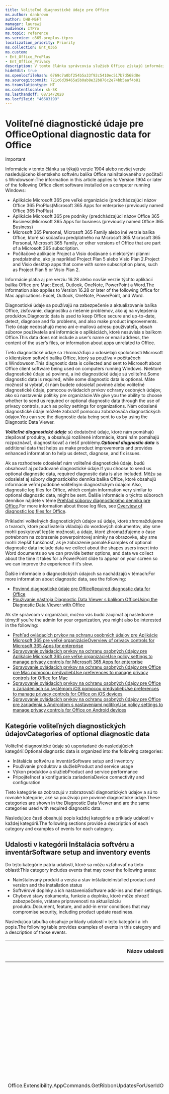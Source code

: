 ```yaml
---
title: Voliteľné diagnostické údaje pre Office
ms.author: danbrown
author: DHB-MSFT
manager: laurawi
audience: ITPro
ms.topic: reference
ms.service: o365-proplus-itpro
localization_priority: Priority
ms.collection: Ent_O365
ms.custom:
- Ent_Office_ProPlus
- Ent_Office_Privacy
description: V tomto článku správcovia služieb Office získajú informácie o voliteľných diagnostických údajoch v balíku Office vrátane niekoľkých príkladov udalostí.
hideEdit: true
ms.openlocfilehash: 6769c7a0bf254b5a33f92c5410ec517b7d568d8e
ms.sourcegitcommit: 721c6d39465a5b0ab8e32b876c2e74bb5aaf4b81
ms.translationtype: HT
ms.contentlocale: sk-SK
ms.lasthandoff: 08/14/2020
ms.locfileid: "46683199"
---
```

# <a name="optional-diagnostic-data-for-office"></a><span data-ttu-id="c20a9-103">Voliteľné diagnostické údaje pre Office</span><span class="sxs-lookup"><span data-stu-id="c20a9-103">Optional diagnostic data for Office</span></span>

> [!IMPORTANT]
> <span data-ttu-id="c20a9-104">Informácie v tomto článku sa týkajú verzie 1904 alebo novšej verzie nasledujúceho klientskeho softvéru balíka Office nainštalovaného v počítači s Windowsom:</span><span class="sxs-lookup"><span data-stu-id="c20a9-104">The information in this article applies to Version 1904 or later of the following Office client software installed on a computer running Windows:</span></span>
> - <span data-ttu-id="c20a9-105">Aplikácie Microsoft 365 pre veľké organizácie (predchádzajúci názov Office 365 ProPlus)</span><span class="sxs-lookup"><span data-stu-id="c20a9-105">Microsoft 365 Apps for enterprise (previously named Office 365 ProPlus)</span></span>
> - <span data-ttu-id="c20a9-106">Aplikácie Microsoft 365 pre podniky (predchádzajúci názov Office 365 Business)</span><span class="sxs-lookup"><span data-stu-id="c20a9-106">Microsoft 365 Apps for business (previously named Office 365 Business)</span></span>
> - <span data-ttu-id="c20a9-107">Microsoft 365 Personal, Microsoft 365 Family alebo iné verzie balíka Office, ktoré sú súčasťou predplatného na Microsoft 365.</span><span class="sxs-lookup"><span data-stu-id="c20a9-107">Microsoft 365 Personal, Microsoft 365 Family, or other versions of Office that are part of a Microsoft 365 subscription.</span></span>
> - <span data-ttu-id="c20a9-108">Počítačové aplikácie Project a Visio dodávané s niektorými plánmi predplatného, ako je napríklad Project Plan 5 alebo Visio Plan 2.</span><span class="sxs-lookup"><span data-stu-id="c20a9-108">Project and Visio desktop apps that come with some subscription plans, such as Project Plan 5 or Visio Plan 2.</span></span>
>
> <span data-ttu-id="c20a9-109">Informácie platia aj pre verziu 16.28 alebo novšie verzie týchto aplikácií balíka Office pre Mac: Excel, Outlook, OneNote, PowerPoint a Word.</span><span class="sxs-lookup"><span data-stu-id="c20a9-109">The information also applies to Version 16.28 or later of the following Office for Mac applications: Excel, Outlook, OneNote, PowerPoint, and Word.</span></span>

<span data-ttu-id="c20a9-110">Diagnostické údaje sa používajú na zabezpečenie a aktualizovanie balíka Office, zisťovanie, diagnostiku a riešenie problémov, ako aj na vylepšenia produktov.</span><span class="sxs-lookup"><span data-stu-id="c20a9-110">Diagnostic data is used to keep Office secure and up-to-date, detect, diagnose and fix problems, and also make product improvements.</span></span> <span data-ttu-id="c20a9-111">Tieto údaje neobsahujú meno ani e-mailovú adresu používateľa, obsah súborov používateľa ani informácie o aplikáciách, ktoré nesúvisia s balíkom Office.</span><span class="sxs-lookup"><span data-stu-id="c20a9-111">This data does not include a user’s name or email address, the content of the user’s files, or information about apps unrelated to Office.</span></span>

<span data-ttu-id="c20a9-112">Tieto diagnostické údaje sa zhromažďujú a odosielajú spoločnosti Microsoft o klientskom softvéri balíka Office, ktorý sa používa v počítačoch s Windowsom.</span><span class="sxs-lookup"><span data-stu-id="c20a9-112">This diagnostic data is collected and sent to Microsoft about Office client software being used on computers running Windows.</span></span> <span data-ttu-id="c20a9-113">Niektoré diagnostické údaje sú povinné, a iné diagnostické údaje sú voliteľné.</span><span class="sxs-lookup"><span data-stu-id="c20a9-113">Some diagnostic data is required, while some diagnostic data is optional.</span></span> <span data-ttu-id="c20a9-114">Máte možnosť si vybrať, či nám budete odosielať povinné alebo voliteľné diagnostické údaje, pomocou ovládacích prvkov ochrany osobných údajov, ako sú nastavenia politiky pre organizácie.</span><span class="sxs-lookup"><span data-stu-id="c20a9-114">We give you the ability to choose whether to send us required or optional diagnostic data through the use of privacy controls, such as policy settings for organizations.</span></span> <span data-ttu-id="c20a9-115">Nám odoslané diagnostické údaje môžete zobraziť pomocou zobrazovača diagnostických údajov.</span><span class="sxs-lookup"><span data-stu-id="c20a9-115">You can see the diagnostic data being sent to us by using the Diagnostic Data Viewer.</span></span>

<span data-ttu-id="c20a9-116">***Voliteľné diagnostické údaje*** sú dodatočné údaje, ktoré nám pomáhajú zlepšovať produkty, a obsahujú rozšírené informácie, ktoré nám pomáhajú rozpoznávať, diagnostikovať a riešiť problémy.</span><span class="sxs-lookup"><span data-stu-id="c20a9-116">***Optional diagnostic data*** is additional data that helps us make product improvements and provides enhanced information to help us detect, diagnose, and fix issues.</span></span>

<span data-ttu-id="c20a9-117">Ak sa rozhodnete odosielať nám voliteľné diagnostické údaje, budú obsahovať aj požadované diagnostické údaje.</span><span class="sxs-lookup"><span data-stu-id="c20a9-117">If you choose to send us optional diagnostic data, required diagnostic data is also included.</span></span> <span data-ttu-id="c20a9-118">Môžu sa odosielať aj súbory diagnostického denníka balíka Office, ktoré obsahujú informácie veľmi podobné voliteľným diagnostickým údajom.</span><span class="sxs-lookup"><span data-stu-id="c20a9-118">Also, diagnostic log files for Office, which contain information very similar to optional diagnostic data, might be sent.</span></span> <span data-ttu-id="c20a9-119">Ďalšie informácie o týchto súboroch denníkov nájdete v téme [Prehľad súborov diagnostického denníka pre Office](https://support.microsoft.com/office/fba86aac-70dc-4858-ae1f-ec2034346cdf).</span><span class="sxs-lookup"><span data-stu-id="c20a9-119">For more information about those log files, see [Overview of diagnostic log files for Office](https://support.microsoft.com/office/fba86aac-70dc-4858-ae1f-ec2034346cdf).</span></span>

<span data-ttu-id="c20a9-120">Príkladmi voliteľných diagnostických údajov sú údaje, ktoré zhromažďujeme o tvaroch, ktoré používatelia vkladajú do wordových dokumentov, aby sme mohli poskytovať lepšie možnosti, a údaje, ktoré zhromažďujeme o čase potrebnom na zobrazenie powerpointovej snímky na obrazovke, aby sme mohli zlepšiť funkčnosť, ak je zobrazenie pomalé.</span><span class="sxs-lookup"><span data-stu-id="c20a9-120">Examples of optional diagnostic data include data we collect about the shapes users insert into Word documents so we can provide better options, and data we collect about the time it takes for a PowerPoint slide to appear on your screen so we can improve the experience if it’s slow.</span></span>

<span data-ttu-id="c20a9-121">Ďalšie informácie o diagnostických údajoch sa nachádzajú v témach:</span><span class="sxs-lookup"><span data-stu-id="c20a9-121">For more information about diagnostic data, see the following:</span></span>

- [<span data-ttu-id="c20a9-122">Povinné diagnostické údaje pre Office</span><span class="sxs-lookup"><span data-stu-id="c20a9-122">Required diagnostic data for Office</span></span>](required-diagnostic-data.md)
- [<span data-ttu-id="c20a9-123">Používanie nástroja Diagnostic Data Viewer s balíkom Office</span><span class="sxs-lookup"><span data-stu-id="c20a9-123">Using the Diagnostic Data Viewer with Office</span></span>](https://support.office.com/article/cf761ce9-d805-4c60-a339-4e07f3182855)

<span data-ttu-id="c20a9-124">Ak ste správcom v organizácii, možno vás budú zaujímať aj nasledovné témy:</span><span class="sxs-lookup"><span data-stu-id="c20a9-124">If you’re the admin for your organization, you might also be interested in the following:</span></span>

- [<span data-ttu-id="c20a9-125">Prehľad ovládacích prvkov na ochranu osobných údajov pre Aplikácie Microsoft 365 pre veľké organizácie</span><span class="sxs-lookup"><span data-stu-id="c20a9-125">Overview of privacy controls for Microsoft 365 Apps for enterprise</span></span>](overview-privacy-controls.md)
- [<span data-ttu-id="c20a9-126">Spravovanie ovládacích prvkov na ochranu osobných údajov pre Aplikácie Microsoft 365 pre veľké organizácie</span><span class="sxs-lookup"><span data-stu-id="c20a9-126">Use policy settings to manage privacy controls for Microsoft 365 Apps for enterprise</span></span>](manage-privacy-controls.md)
- [<span data-ttu-id="c20a9-127">Spravovanie ovládacích prvkov na ochranu osobných údajov pre Office pre Mac pomocou predvolieb</span><span class="sxs-lookup"><span data-stu-id="c20a9-127">Use preferences to manage privacy controls for Office for Mac</span></span>](mac-privacy-preferences.md)
- [<span data-ttu-id="c20a9-128">Spravovanie ovládacích prvkov na ochranu osobných údajov pre Office v zariadeniach so systémom iOS pomocou predvolieb</span><span class="sxs-lookup"><span data-stu-id="c20a9-128">Use preferences to manage privacy controls for Office on iOS devices</span></span>](ios-privacy-preferences.md)
- [<span data-ttu-id="c20a9-129">Spravovanie ovládacích prvkov na ochranu osobných údajov pre Office pre zariadenia s Androidom s nastaveniami politiky</span><span class="sxs-lookup"><span data-stu-id="c20a9-129">Use policy settings to manage privacy controls for Office on Android devices</span></span>](android-privacy-controls.md)

## <a name="categories-of-optional-diagnostic-data"></a><span data-ttu-id="c20a9-130">Kategórie voliteľných diagnostických údajov</span><span class="sxs-lookup"><span data-stu-id="c20a9-130">Categories of optional diagnostic data</span></span>

<span data-ttu-id="c20a9-131">Voliteľné diagnostické údaje sú usporiadané do nasledujúcich kategórií:</span><span class="sxs-lookup"><span data-stu-id="c20a9-131">Optional diagnostic data is organized into the following categories:</span></span>

- <span data-ttu-id="c20a9-132">Inštalácia softvéru a inventár</span><span class="sxs-lookup"><span data-stu-id="c20a9-132">Software setup and inventory</span></span>
- <span data-ttu-id="c20a9-133">Používanie produktov a služieb</span><span class="sxs-lookup"><span data-stu-id="c20a9-133">Product and service usage</span></span>
- <span data-ttu-id="c20a9-134">Výkon produktov a služieb</span><span class="sxs-lookup"><span data-stu-id="c20a9-134">Product and service performance</span></span>
- <span data-ttu-id="c20a9-135">Pripojiteľnosť a konfigurácia zariadenia</span><span class="sxs-lookup"><span data-stu-id="c20a9-135">Device connectivity and configuration</span></span>

<span data-ttu-id="c20a9-136">Tieto kategórie sa zobrazujú v zobrazovači diagnostických údajov a sú to rovnaké kategórie, aké sa používajú pre povinné diagnostické údaje.</span><span class="sxs-lookup"><span data-stu-id="c20a9-136">These categories are shown in the Diagnostic Data Viewer and are the same categories used with required diagnostic data.</span></span>

<span data-ttu-id="c20a9-137">Nasledujúce časti obsahujú popis každej kategórie a príklady udalostí v každej kategórii.</span><span class="sxs-lookup"><span data-stu-id="c20a9-137">The following sections provide a description of each category and examples of events for each category.</span></span>

## <a name="software-setup-and-inventory-events"></a><span data-ttu-id="c20a9-138">Udalosti v kategórii Inštalácia softvéru a inventár</span><span class="sxs-lookup"><span data-stu-id="c20a9-138">Software setup and inventory events</span></span>

<span data-ttu-id="c20a9-139">Do tejto kategórie patria udalostí, ktoré sa môžu vzťahovať na tieto oblasti:</span><span class="sxs-lookup"><span data-stu-id="c20a9-139">This category includes events that may cover the following areas:</span></span>

- <span data-ttu-id="c20a9-140">Nainštalovaný produkt a verzia a stav inštalácie</span><span class="sxs-lookup"><span data-stu-id="c20a9-140">Installed product and version and the installation status</span></span>
- <span data-ttu-id="c20a9-141">Softvérové doplnky a ich nastavenia</span><span class="sxs-lookup"><span data-stu-id="c20a9-141">Software add-ins and their settings.</span></span>
- <span data-ttu-id="c20a9-142">Chybové stavy dokumentu, funkcie a doplnku, ktoré môže ohroziť zabezpečenie, vrátane pripravenosti na aktualizáciu produktu.</span><span class="sxs-lookup"><span data-stu-id="c20a9-142">Document, feature, and add-in error conditions that may compromise security, including product update readiness.</span></span>

<span data-ttu-id="c20a9-143">Nasledujúca tabuľka obsahuje príklady udalostí v tejto kategórii a ich popis.</span><span class="sxs-lookup"><span data-stu-id="c20a9-143">The following table provides examples of events in this category and a description of those events.</span></span>

| <span data-ttu-id="c20a9-144">**Názov udalosti**</span><span class="sxs-lookup"><span data-stu-id="c20a9-144">**Event name**</span></span>   | <span data-ttu-id="c20a9-145">**Popis udalosti**</span><span class="sxs-lookup"><span data-stu-id="c20a9-145">**Event description**</span></span>  |
| ---- | ---- |
| <span data-ttu-id="c20a9-146">Office.Extensibility.AppCommands.GetRibbonUpdatesForUserId</span><span class="sxs-lookup"><span data-stu-id="c20a9-146">Office.Extensibility.AppCommands.GetRibbonUpdatesForUserId</span></span> | <span data-ttu-id="c20a9-147">Táto udalosť označuje, či Word úspešne aktualizuje pás s nástrojmi používateľského rozhrania Wordu, keď používateľ zmení svoju identitu.</span><span class="sxs-lookup"><span data-stu-id="c20a9-147">This event indicates whether Word successfully updates the Ribbon in the Word User Interface when the user changes their identity.</span></span> <span data-ttu-id="c20a9-148">Pomocou tejto udalosti rozpoznávame nesprávne nastavenie a iné problémy, ktoré by mohli ovplyvniť používateľské rozhranie balíka Office.</span><span class="sxs-lookup"><span data-stu-id="c20a9-148">We use this event to detect incorrect setup and other issues that would affect the Office user interface.</span></span> |
| <span data-ttu-id="c20a9-149">Office.Extensibility.AppCommands.AppCmdInstall</span><span class="sxs-lookup"><span data-stu-id="c20a9-149">Office.Extensibility.AppCommands.AppCmdInstall</span></span>   | <span data-ttu-id="c20a9-150">Táto udalosť poskytuje informácie o doplnku balíka Office, ktorý používateľ nainštaloval, vrátane ID aplikácie, zostavy a verzie operačného systému, úspešnosti inštalácie a trvaní inštalácie.</span><span class="sxs-lookup"><span data-stu-id="c20a9-150">This event provides information about the Office add-in that the user has installed, including app ID, operating system build and version, success of installation, and duration of install.</span></span>  |

## <a name="product-and-service-usage-events"></a><span data-ttu-id="c20a9-151">Udalosti v kategórii Používanie produktov a služieb</span><span class="sxs-lookup"><span data-stu-id="c20a9-151">Product and service usage events</span></span>

<span data-ttu-id="c20a9-152">Do tejto kategórie patria udalostí, ktoré sa môžu vzťahovať na tieto oblasti:</span><span class="sxs-lookup"><span data-stu-id="c20a9-152">This category includes events that may cover the following areas:</span></span>

- <span data-ttu-id="c20a9-153">Úspešnosť fungovania aplikácie.</span><span class="sxs-lookup"><span data-stu-id="c20a9-153">Success of application functionality.</span></span> <span data-ttu-id="c20a9-154">Obmedzené na otvorenie a zatvorenie aplikácie a dokumentov, úpravu súborov a zdieľanie súborov (spoluprácu).</span><span class="sxs-lookup"><span data-stu-id="c20a9-154">Limited to opening and closing of the application and documents, file editing, and file sharing (collaboration).</span></span>
- <span data-ttu-id="c20a9-155">Určenie, či sa vyskytli konkrétne udalosti funkcie, napríklad spustenie alebo ukončenie a či je funkcia spustená.</span><span class="sxs-lookup"><span data-stu-id="c20a9-155">Determination if specific feature events have occurred, such as start or stop, and if feature is running.</span></span>
- <span data-ttu-id="c20a9-156">Funkcie zjednodušenia ovládania balíka Office</span><span class="sxs-lookup"><span data-stu-id="c20a9-156">Office accessibility features</span></span>

<span data-ttu-id="c20a9-157">Nasledujúca tabuľka obsahuje príklady udalostí v tejto kategórii a ich popis.</span><span class="sxs-lookup"><span data-stu-id="c20a9-157">The following table provides examples of events in this category and a description of those events.</span></span>

| <span data-ttu-id="c20a9-158">**Názov udalosti**</span><span class="sxs-lookup"><span data-stu-id="c20a9-158">**Event name**</span></span>   | <span data-ttu-id="c20a9-159">**Popis udalosti**</span><span class="sxs-lookup"><span data-stu-id="c20a9-159">**Event description**</span></span>  |
| ------ | ------- |
| <span data-ttu-id="c20a9-160">Office.Word.Commanding.Highlight</span><span class="sxs-lookup"><span data-stu-id="c20a9-160">Office.Word.Commanding.Highlight</span></span>  | <span data-ttu-id="c20a9-161">Táto udalosť označuje, že Word vykonal príkaz na zvýraznenie textu.</span><span class="sxs-lookup"><span data-stu-id="c20a9-161">This event indicates Word has executed the command to highlight text.</span></span> <span data-ttu-id="c20a9-162">Táto udalosť sa používa na zistenie chýb v príkaze zvýraznenia textu.</span><span class="sxs-lookup"><span data-stu-id="c20a9-162">We use this event to detect errors in the text-highlight command.</span></span>  |
| <span data-ttu-id="c20a9-163">Office.Translator.AddInLoaded</span><span class="sxs-lookup"><span data-stu-id="c20a9-163">Office.Translator.AddInLoaded</span></span>   | <span data-ttu-id="c20a9-164">Prezenčný signál na určenie, či sa funkcia prekladača spustila úspešne načítala a vykreslila.</span><span class="sxs-lookup"><span data-stu-id="c20a9-164">A heartbeat to indicate that the translator feature has been loaded and rendered successfully.</span></span>  |
| <span data-ttu-id="c20a9-165">Office.Graphics.GVizInsertShape</span><span class="sxs-lookup"><span data-stu-id="c20a9-165">Office.Graphics.GVizInsertShape</span></span> |<span data-ttu-id="c20a9-166">Sleduje používanie funkcie Vložiť tvar vo Worde a tiež nahlasuje podrobnosti o typoch vložených tvarov a o tom, z akého zdroja boli vložené.</span><span class="sxs-lookup"><span data-stu-id="c20a9-166">Tracks the usage of the Insert Shape feature in Word and also reports details of types of shapes inserted and from which source.</span></span>| 
| <span data-ttu-id="c20a9-167">Office.PowerPoint.PPT.Desktop.SummaryZoomInsertionRule</span><span class="sxs-lookup"><span data-stu-id="c20a9-167">Office.PowerPoint.PPT.Desktop.SummaryZoomInsertionRule</span></span>   | <span data-ttu-id="c20a9-168">Táto udalosť určuje, či sa v dokumente nachádzajú nejaké sekcie, keď používateľ vkladá Náhľad obsahu, a či sa používateľ rozhodne odstrániť existujúce sekcie.</span><span class="sxs-lookup"><span data-stu-id="c20a9-168">This event determines if there are any sections present in a document when the user is inserting Summary Zoom and if the user chooses to delete existing sections.</span></span> |
| <span data-ttu-id="c20a9-169">Office.Security.SecureReaderHost.ProtectedViewValidation</span><span class="sxs-lookup"><span data-stu-id="c20a9-169">Office.Security.SecureReaderHost.ProtectedViewValidation</span></span> | <span data-ttu-id="c20a9-170">Sleduje, kedy a prečo sa súbor otvoril v chránenom zobrazení.</span><span class="sxs-lookup"><span data-stu-id="c20a9-170">Tracks when and why a file is opened in Protected View.</span></span> <span data-ttu-id="c20a9-171">Používa sa na diagnostikovanie stavov, kedy by sa chránené zobrazenie nemuselo správne spustiť, aby sa zaručilo, že funkcia funguje správne.</span><span class="sxs-lookup"><span data-stu-id="c20a9-171">Used to diagnose conditions where Protected View may not be correctly triggered to ensure the feature is working properly.</span></span> |

## <a name="product-and-service-performance-events"></a><span data-ttu-id="c20a9-172">Udalosti v kategórii Výkon produktov a služieb</span><span class="sxs-lookup"><span data-stu-id="c20a9-172">Product and service performance events</span></span>

<span data-ttu-id="c20a9-173">Do tejto kategórie patria udalostí, ktoré sa môžu vzťahovať na tieto oblasti:</span><span class="sxs-lookup"><span data-stu-id="c20a9-173">This category includes events that may cover the following areas:</span></span>

- <span data-ttu-id="c20a9-174">Neočakávané ukončenia (zlyhania) aplikácie a stav aplikácie, keď sa to stane.</span><span class="sxs-lookup"><span data-stu-id="c20a9-174">Unexpected application exits (crashes) and the state of the application when that happens.</span></span>
- <span data-ttu-id="c20a9-175">Dlhý čas odozvy alebo nízky výkon v prípadoch ako spustenie aplikácie alebo otvorenie súboru.</span><span class="sxs-lookup"><span data-stu-id="c20a9-175">Poor response time or performance for scenarios such as application start up or opening a file.</span></span>
- <span data-ttu-id="c20a9-176">Chyby funkčnosti funkcie alebo používateľského rozhrania.</span><span class="sxs-lookup"><span data-stu-id="c20a9-176">Errors in functionality of a feature or user experience.</span></span>

<span data-ttu-id="c20a9-177">Nasledujúca tabuľka obsahuje príklady udalostí v tejto kategórii a ich popis.</span><span class="sxs-lookup"><span data-stu-id="c20a9-177">The following table provides examples of events in this category and a description of those events.</span></span>

| <span data-ttu-id="c20a9-178">**Názov udalosti**</span><span class="sxs-lookup"><span data-stu-id="c20a9-178">**Event name**</span></span>    | <span data-ttu-id="c20a9-179">**Popis udalosti**</span><span class="sxs-lookup"><span data-stu-id="c20a9-179">**Event description**</span></span>   |
| --------------- | -------------- |
| <span data-ttu-id="c20a9-180">Office.Word.Word.CoreSaveTime100ns</span><span class="sxs-lookup"><span data-stu-id="c20a9-180">Office.Word.Word.CoreSaveTime100ns</span></span>     | <span data-ttu-id="c20a9-181">V tejto udalosti sa zaznamenáva výkon aktivity ukladania dokumentu vo Worde.</span><span class="sxs-lookup"><span data-stu-id="c20a9-181">This event logs the performance of a document save activity by Word.</span></span> <span data-ttu-id="c20a9-182">Táto udalosť sa používa na zistenie chýb a problémov s výkonom v aktivite ukladania súboru vo Worde.</span><span class="sxs-lookup"><span data-stu-id="c20a9-182">We use this event to detect errors and performance issues in the Word save document activity.</span></span>|
| <span data-ttu-id="c20a9-183">Office.Identity.SignInForWamAccountAad</span><span class="sxs-lookup"><span data-stu-id="c20a9-183">Office.Identity.SignInForWamAccountAad</span></span>  | <span data-ttu-id="c20a9-184">Táto udalosť sa odošle, keď je používateľ prihlásený v konte služby Azure Active Directory s knižnicou Web Account Manager (WAM).</span><span class="sxs-lookup"><span data-stu-id="c20a9-184">This event is sent when a user is signed in to an Azure Active Directory account with Web Account Manager (WAM) library.</span></span> <span data-ttu-id="c20a9-185">Táto udalosť odosiela metaúdaje, ako sú napríklad názov aplikácie, verzia aplikácie chybový kód, ak aplikácia zlyhala.</span><span class="sxs-lookup"><span data-stu-id="c20a9-185">This event sends metadata such as AppName, AppVersion, and ErrorCode if the event failed.</span></span> |
| <span data-ttu-id="c20a9-186">Office.PowerPoint.PPT.Desktop.FileOpen.FirstSlideMasterThumbnailRenderTime</span><span class="sxs-lookup"><span data-stu-id="c20a9-186">Office.PowerPoint.PPT.Desktop.FileOpen.FirstSlideMasterThumbnailRenderTime</span></span> | <span data-ttu-id="c20a9-187">Táto udalosť zhromažďuje čas potrebný na vykreslenie miniatúry predlohy prvej snímky v PowerPointe.</span><span class="sxs-lookup"><span data-stu-id="c20a9-187">This event collects the length of time it takes to render the first slide master thumbnail in PowerPoint.</span></span>  |
| <span data-ttu-id="c20a9-188">Office.Extensibility.Diagnostics</span><span class="sxs-lookup"><span data-stu-id="c20a9-188">Office.Extensibility.Diagnostics</span></span>   | <span data-ttu-id="c20a9-189">Táto udalosť poskytuje všeobecné diagnostické informácie pre doplnky balíka Office, ako sú napríklad správy o zlyhaní na ladenie.</span><span class="sxs-lookup"><span data-stu-id="c20a9-189">This event provides general diagnostic information for Office add-ins, such as crash reports for debugging.</span></span>|

## <a name="device-connectivity-and-configuration-events"></a><span data-ttu-id="c20a9-190">Udalosti v kategórii Pripojiteľnosť a konfigurácia zariadenia</span><span class="sxs-lookup"><span data-stu-id="c20a9-190">Device connectivity and configuration events</span></span>

<span data-ttu-id="c20a9-191">Do tejto kategórie patria udalostí, ktoré sa môžu vzťahovať na tieto oblasti:</span><span class="sxs-lookup"><span data-stu-id="c20a9-191">This category includes events that may cover the following areas:</span></span>

- <span data-ttu-id="c20a9-192">Stav sieťového pripojenia a nastavenia zariadenia, napríklad pamäte.</span><span class="sxs-lookup"><span data-stu-id="c20a9-192">Network connection state and device settings, such as memory.</span></span>

<span data-ttu-id="c20a9-193">Nasledujúca tabuľka obsahuje príklady udalostí v tejto kategórii a ich popis.</span><span class="sxs-lookup"><span data-stu-id="c20a9-193">The following table provides examples of events in this category and a description of those events.</span></span>

| <span data-ttu-id="c20a9-194">**Názov udalosti**</span><span class="sxs-lookup"><span data-stu-id="c20a9-194">**Event name**</span></span>                    | <span data-ttu-id="c20a9-195">**Popis udalosti**</span><span class="sxs-lookup"><span data-stu-id="c20a9-195">**Event description**</span></span>                                                                                                                                                     |
| ------ | ----- |
| <span data-ttu-id="c20a9-196">Office.Graphics.ArtViewValidate</span><span class="sxs-lookup"><span data-stu-id="c20a9-196">Office.Graphics.ArtViewValidate</span></span> | <span data-ttu-id="c20a9-197">Táto udalosť zaznamenáva overenie výsledkov zobrazenia grafických prvkov, ktoré podporuje grafické používateľské rozhranie.</span><span class="sxs-lookup"><span data-stu-id="c20a9-197">This event logs validation the results of Graphics View that supports Graphics User Interface.</span></span> <span data-ttu-id="c20a9-198">Pomocou tejto udalosti zhromažďujeme údaje o používaní a chybách týkajúce sa vykresľovania grafických prvkov.</span><span class="sxs-lookup"><span data-stu-id="c20a9-198">We use the event to collect usage and error data about graphics rendering.</span></span> |
| <span data-ttu-id="c20a9-199">Office.Graphics.ARCExceptionScope</span><span class="sxs-lookup"><span data-stu-id="c20a9-199">Office.Graphics.ARCExceptionScope</span></span> | <span data-ttu-id="c20a9-200">Táto udalosť sleduje zlyhania vykresľovania pochádzajúce z nástroja vykresľovania.</span><span class="sxs-lookup"><span data-stu-id="c20a9-200">This event tracks rendering failures coming from the rendering engine.</span></span> |
| <span data-ttu-id="c20a9-201">Office.Extensibility.ODPLatency</span><span class="sxs-lookup"><span data-stu-id="c20a9-201">Office.Extensibility.ODPLatency</span></span>   | <span data-ttu-id="c20a9-202">Táto udalosť poskytuje informácie o sieťovom pripojení a rýchlosti používateľa.</span><span class="sxs-lookup"><span data-stu-id="c20a9-202">This event provides information about the user’s network connection and speed.</span></span>     |
